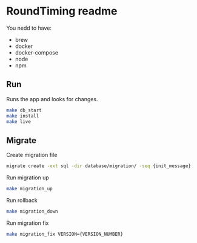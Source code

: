 # RoundTiming readme

You nedd to have:

- brew
- docker
- docker-compose
- node
- npm

## Run

Runs the app and looks for changes.

```bash
make db_start
make install
make live
```

## Migrate

Create migration file

```bash
migrate create -ext sql -dir database/migration/ -seq {init_message}
```

Run migration up

```bash
make migration_up
```

Run rollback

```bash
make migration_down
```

Run migration fix

```bash
make migration_fix VERSION={VERSION_NUMBER}
```
